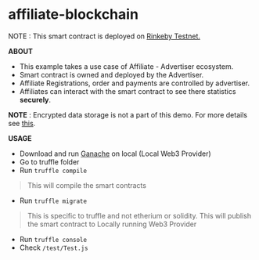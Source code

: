 # affiliate-blockchain

NOTE : This smart contract is deployed on [Rinkeby Testnet.](https://rinkeby.etherscan.io/address/0xf772e71a780476ceb2d1f95e0826988d2781da54)

**ABOUT**

- This example takes a use case of Affiliate - Advertiser ecosystem. 
- Smart contract is owned and deployed by the Advertiser.
- Affiliate Registrations, order and payments are controlled by advertiser.
- Affiliates can interact with the smart contract to see there statistics **securely**.

**NOTE** : Encrypted data storage is not a part of this demo. For more details see [this](https://ethereum.stackexchange.com/questions/28389/on-ethereum-blockchain-store-secret-inside-a-smartcontract-with-private-keyword).

**USAGE**
- Download and run [Ganache](http://truffleframework.com/ganache/) on local (Local Web3 Provider)
- Go to truffle folder
- Run ``truffle compile``
> This will compile the smart contracts
- Run ``truffle migrate`` 
> This is specific to truffle and not etherium or solidity. This will publish the smart contract to Locally running Web3 Provider
- Run ``truffle console``
- Check ``/test/Test.js``
